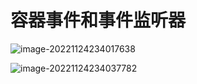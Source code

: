 # 容器事件和事件监听器 

![image-20221124234017638](https://typora-imagebed.oss-cn-beijing.aliyuncs.com/img/image-20221124234017638.png)

![image-20221124234037782](https://typora-imagebed.oss-cn-beijing.aliyuncs.com/img/image-20221124234037782.png)